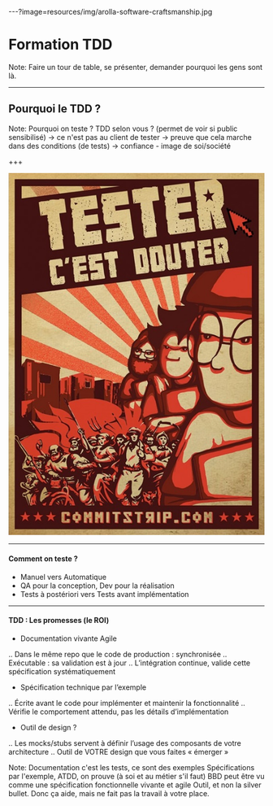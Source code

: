 ---?image=resources/img/arolla-software-craftsmanship.jpg

# Formation TDD

Note: 
Faire un tour de table, se présenter, demander pourquoi les gens sont là.

---

## Pourquoi le TDD ?

Note: 
Pourquoi on teste ? TDD selon vous ? (permet de voir si public sensibilisé)
-> ce n'est pas au client de tester
-> preuve que cela marche dans des conditions (de tests)
-> confiance - image de soi/société

+++

<img src="resources/img/tester-c-est-douter.jpg" />

---

#### Comment on teste ?

- Manuel vers Automatique
- QA pour la conception, Dev pour la réalisation
- Tests à postériori vers Tests avant implémentation

---

#### TDD : Les promesses (le ROI)

- Documentation vivante Agile

.. Dans le même repo que le code de production : synchronisée
.. Exécutable : sa validation est à jour
.. L’intégration continue, valide cette spécification systématiquement

- Spécification technique par l’exemple

.. Écrite avant le code pour implémenter et maintenir la fonctionnalité
.. Vérifie le comportement attendu, pas les détails d’implémentation

- Outil de design ?

.. Les mocks/stubs servent à définir l’usage des composants de votre architecture
.. Outil de VOTRE design que vous faites « émerger »


Note:
Documentation c'est les tests, ce sont des exemples
Spécifications par l'exemple, ATDD, on prouve (à soi et au métier s'il faut)
BBD peut être vu comme une spécification fonctionnelle vivante et agile
Outil, et non la silver bullet. Donc ça aide, mais ne fait pas la travail à votre place.